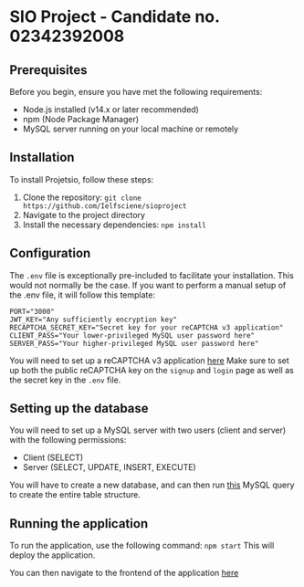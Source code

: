 # SIO Project - Candidate no. 02342392008

## Prerequisites

Before you begin, ensure you have met the following requirements:
- Node.js installed (v14.x or later recommended)
- npm (Node Package Manager)
- MySQL server running on your local machine or remotely

## Installation

To install Projetsio, follow these steps:

1. Clone the repository: `git clone https://github.com/Ielfsciene/sioproject`
2. Navigate to the project directory
3. Install the necessary dependencies: `npm install`

## Configuration

The `.env` file is exceptionally pre-included to facilitate your installation. This would not normally be the case. If you want to perform a manual setup of the .env file, it will follow this template:
```
PORT="3000"
JWT_KEY="Any sufficiently encryption key"
RECAPTCHA_SECRET_KEY="Secret key for your reCAPTCHA v3 application"
CLIENT_PASS="Your lower-privileged MySQL user password here"
SERVER_PASS="Your higher-privileged MySQL user password here"
```
You will need to set up a reCAPTCHA v3 application [here](https://www.google.com/recaptcha/admin/create)
Make sure to set up both the public reCAPTCHA key on the `signup` and `login` page as well as the secret key in the `.env` file.

## Setting up the database

You will need to set up a MySQL server with two users (client and server) with the following permissions:
- Client (SELECT)
- Server (SELECT, UPDATE, INSERT, EXECUTE)

You will have to create a new database, and can then run [this](https://pastebin.com/K4fXJgm2) MySQL query to create the entire table structure.

## Running the application

To run the application, use the following command: `npm start`
This will deploy the application.

You can then navigate to the frontend of the application [here](http://localhost:3000/home)
